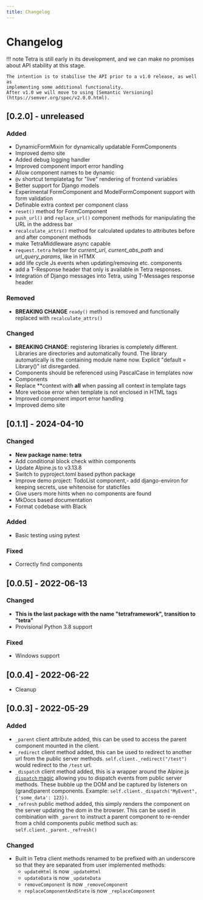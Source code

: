 ```yaml
---
title: Changelog
---
```


# Changelog

!!! note
    Tetra is still early in its development, and we can make no promises about
    API stability at this stage.

    The intention is to stabilise the API prior to a v1.0 release, as well as
    implementing some additional functionality.
    After v1.0 we will move to using [Semantic Versioning](https://semver.org/spec/v2.0.0.html).

## [0.2.0] - unreleased
### Added
- DynamicFormMixin for dynamically updatable FormComponents
- Improved demo site
- Added debug logging handler
- Improved component import error handling
- Allow component names to be dynamic
- `@v` shortcut templatetag for "live" rendering of frontend variables
- Better support for Django models
- Experimental FormComponent and ModelFormComponent support with form validation
- Definable extra context per component class
- `reset()` method for FormComponent
- `push_url()` and `replace_url()` component methods for manipulating the URL in the address bar
- `recalculate_attrs()` method for calculated updates to attributes before and after component methods
- make TetraMiddleware async capable
- `request.tetra` helper for *current_url*, *current_abs_path* and *url_query_params*, like in HTMX
- add life cycle Js events when updating/removing etc. components
- add a T-Response header that only is available in Tetra responses.
- Integration of Django messages into Tetra, using T-Messages response header

### Removed
- **BREAKING CHANGE** `ready()` method is removed and functionally replaced with `recalculate_attrs()`

### Changed
- **BREAKING CHANGE**: registering libraries is completely different. Libraries are directories and automatically found. The library automatically is the containing module name now. Explicit "default = Library()" ist disregarded.
- Components should be referenced using PascalCase in templates now
- Components
- Replace **context with __all__ when passing all context in template tags
- More verbose error when template is not enclosed in HTML tags
- Improved component import error handling
- Improved demo site

## [0.1.1] - 2024-04-10
### Changed
- **New package name: tetra**
- Add conditional block check within components
- Update Alpine.js to v3.13.8
- Switch to pyproject.toml based python package
- Improve demo project: TodoList component,- add django-environ for keeping secrets, use whitenoise for staticfiles
- Give users more hints when no components are found
- MkDocs based documentation
- Format codebase with Black

### Added
- Basic testing using pytest

### Fixed
- Correctly find components

## [0.0.5] - 2022-06-13
### Changed
- **This is the last package with the name "tetraframework", transition to "tetra"**
- Provisional Python 3.8 support

### Fixed
- Windows support


## [0.0.4] - 2022-06-22
- Cleanup


## [0.0.3] - 2022-05-29
### Added
- `_parent` client attribute added, this can be used to access the parent component mounted in the client.
- `_redirect` client method added, this can be used to redirect to another url from the public server methods. `self.client._redirect("/test")` would redirect to the `/test` url.
- `_dispatch` client method added, this is a wrapper around the Alpine.js [`dispatch` magic](https://alpinejs.dev/magics/dispatch) allowing you to dispatch events from public server methods. These bubble up the DOM and be captured by listeners on (grand)parent components. Example: `self.client._dispatch("MyEvent", {'some_data': 123})`.
- `_refresh` public method added, this simply renders the component on the server updating the dom in the browser. This can be used in combination with `_parent` to instruct a parent component to re-render from a child components public method such as: `self.client._parent._refresh()`

### Changed
- Built in Tetra client methods renamed to be prefixed with an underscore so that they are separated from user implemented methods:
    - `updateHtml` is now `_updateHtml`
    - `updateData` is now `_updateData`
    - `removeComponent` is now `_removeComponent`
    - `replaceComponentAndState` is now `_replaceComponent`
